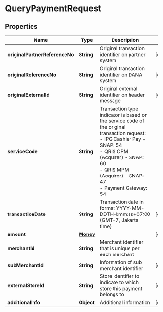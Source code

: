 

# QueryPaymentRequest


## Properties

| Name | Type | Description | Notes |
| - | - | - | - |
|**originalPartnerReferenceNo** | **String** | Original transaction identifier on partner system |  [optional] |
|**originalReferenceNo** | **String** | Original transaction identifier on DANA system |  [optional] |
|**originalExternalId** | **String** | Original external identifier on header message |  [optional] |
|**serviceCode** | **String** | Transaction type indicator is based on the service code of the original transaction request:<br> - IPG Cashier Pay - SNAP: 54<br> - QRIS CPM (Acquirer) - SNAP: 60<br> - QRIS MPM (Acquirer) - SNAP: 47<br> - Payment Gateway: 54<br>  |  |
|**transactionDate** | **String** | Transaction date in format YYYY-MM-DDTHH:mm:ss+07:00 (GMT+7, Jakarta time) |  [optional] |
|**amount** | [**Money**](Money.md) |  |  [optional] |
|**merchantId** | **String** | Merchant identifier that is unique per each merchant |  |
|**subMerchantId** | **String** | Information of sub merchant identifier |  [optional] |
|**externalStoreId** | **String** | Store identifier to indicate to which store this payment belongs to |  [optional] |
|**additionalInfo** | **Object** | Additional information |  [optional] |



